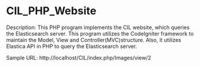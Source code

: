 # CIL_PHP_Website

Description: 
This PHP program implements the CIL website, which queries the Elasticsearch server. This program utilizes the CodeIgniter framework to maintain the Model, View and Controller(MVC)structure. Also, it utilizes Elastica API in PHP to query the Elasticsearch server.

Sample URL:
http://localhost/CIL/index.php/Images/view/2
